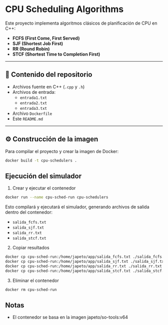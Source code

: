 # CPU Scheduling Algorithms

Este proyecto implementa algoritmos clásicos de planificación de CPU en C++:

- **FCFS (First Come, First Served)**
- **SJF (Shortest Job First)**
- **RR (Round Robin)**
- **STCF (Shortest Time to Completion First)**

---

## 📂 Contenido del repositorio

- Archivos fuente en C++ (`.cpp` y `.h`)
- Archivos de entrada:
  - `entrada1.txt`
  - `entrada2.txt`
  - `entrada3.txt`
- Archivo `Dockerfile`
- Este `README.md`

---

## ⚙️ Construcción de la imagen

Para compilar el proyecto y crear la imagen de Docker:

```bash
docker build -t cpu-schedulers .
```

## Ejecución del simulador
1. Crear y ejecutar el contenedor

```bash
docker run --name cpu-sched-run cpu-schedulers
```

Esto compilará y ejecutará el simulador, generando archivos de salida dentro del contenedor:

- `salida_fcfs.txt`
- `salida_sjf.txt`
- `salida_rr.txt`
- `salida_stcf.txt`

2. Copiar resultados
   
```bash
docker cp cpu-sched-run:/home/japeto/app/salida_fcfs.txt ./salida_fcfs.txt
docker cp cpu-sched-run:/home/japeto/app/salida_sjf.txt ./salida_sjf.txt
docker cp cpu-sched-run:/home/japeto/app/salida_rr.txt ./salida_rr.txt
docker cp cpu-sched-run:/home/japeto/app/salida_stcf.txt ./salida_stcf.txt
```
3. Eliminar el contenedor

```bash
docker rm cpu-sched-run
```

## Notas

- El contenedor se basa en la imagen japeto/so-tools:v64




